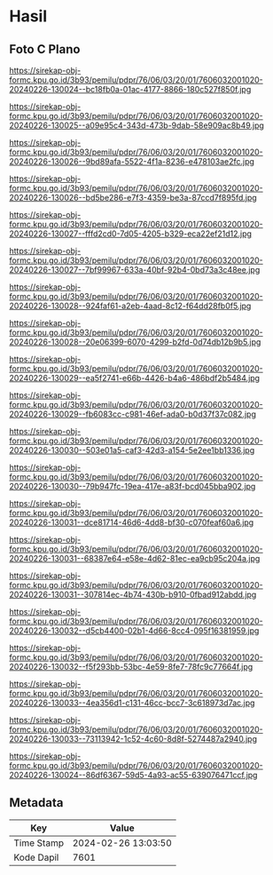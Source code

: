 # Hasil

## Foto C Plano

https://sirekap-obj-formc.kpu.go.id/3b93/pemilu/pdpr/76/06/03/20/01/7606032001020-20240226-130024--bc18fb0a-01ac-4177-8866-180c527f850f.jpg

https://sirekap-obj-formc.kpu.go.id/3b93/pemilu/pdpr/76/06/03/20/01/7606032001020-20240226-130025--a09e95c4-343d-473b-9dab-58e909ac8b49.jpg

https://sirekap-obj-formc.kpu.go.id/3b93/pemilu/pdpr/76/06/03/20/01/7606032001020-20240226-130026--9bd89afa-5522-4f1a-8236-e478103ae2fc.jpg

https://sirekap-obj-formc.kpu.go.id/3b93/pemilu/pdpr/76/06/03/20/01/7606032001020-20240226-130026--bd5be286-e7f3-4359-be3a-87ccd7f895fd.jpg

https://sirekap-obj-formc.kpu.go.id/3b93/pemilu/pdpr/76/06/03/20/01/7606032001020-20240226-130027--fffd2cd0-7d05-4205-b329-eca22ef21d12.jpg

https://sirekap-obj-formc.kpu.go.id/3b93/pemilu/pdpr/76/06/03/20/01/7606032001020-20240226-130027--7bf99967-633a-40bf-92b4-0bd73a3c48ee.jpg

https://sirekap-obj-formc.kpu.go.id/3b93/pemilu/pdpr/76/06/03/20/01/7606032001020-20240226-130028--924faf61-a2eb-4aad-8c12-f64dd28fb0f5.jpg

https://sirekap-obj-formc.kpu.go.id/3b93/pemilu/pdpr/76/06/03/20/01/7606032001020-20240226-130028--20e06399-6070-4299-b2fd-0d74db12b9b5.jpg

https://sirekap-obj-formc.kpu.go.id/3b93/pemilu/pdpr/76/06/03/20/01/7606032001020-20240226-130029--ea5f2741-e66b-4426-b4a6-486bdf2b5484.jpg

https://sirekap-obj-formc.kpu.go.id/3b93/pemilu/pdpr/76/06/03/20/01/7606032001020-20240226-130029--fb6083cc-c981-46ef-ada0-b0d37f37c082.jpg

https://sirekap-obj-formc.kpu.go.id/3b93/pemilu/pdpr/76/06/03/20/01/7606032001020-20240226-130030--503e01a5-caf3-42d3-a154-5e2ee1bb1336.jpg

https://sirekap-obj-formc.kpu.go.id/3b93/pemilu/pdpr/76/06/03/20/01/7606032001020-20240226-130030--79b947fc-19ea-417e-a83f-bcd045bba902.jpg

https://sirekap-obj-formc.kpu.go.id/3b93/pemilu/pdpr/76/06/03/20/01/7606032001020-20240226-130031--dce81714-46d6-4dd8-bf30-c070feaf60a6.jpg

https://sirekap-obj-formc.kpu.go.id/3b93/pemilu/pdpr/76/06/03/20/01/7606032001020-20240226-130031--68387e64-e58e-4d62-81ec-ea9cb95c204a.jpg

https://sirekap-obj-formc.kpu.go.id/3b93/pemilu/pdpr/76/06/03/20/01/7606032001020-20240226-130031--307814ec-4b74-430b-b910-0fbad912abdd.jpg

https://sirekap-obj-formc.kpu.go.id/3b93/pemilu/pdpr/76/06/03/20/01/7606032001020-20240226-130032--d5cb4400-02b1-4d66-8cc4-095f16381959.jpg

https://sirekap-obj-formc.kpu.go.id/3b93/pemilu/pdpr/76/06/03/20/01/7606032001020-20240226-130032--f5f293bb-53bc-4e59-8fe7-78fc9c77664f.jpg

https://sirekap-obj-formc.kpu.go.id/3b93/pemilu/pdpr/76/06/03/20/01/7606032001020-20240226-130033--4ea356d1-c131-46cc-bcc7-3c618973d7ac.jpg

https://sirekap-obj-formc.kpu.go.id/3b93/pemilu/pdpr/76/06/03/20/01/7606032001020-20240226-130033--73113942-1c52-4c60-8d8f-5274487a2940.jpg

https://sirekap-obj-formc.kpu.go.id/3b93/pemilu/pdpr/76/06/03/20/01/7606032001020-20240226-130024--86df6367-59d5-4a93-ac55-639076471ccf.jpg


## Metadata

| Key        | Value               |
| ---------- | ------------------- |
| Time Stamp | 2024-02-26 13:03:50 |
| Kode Dapil | 7601                |



